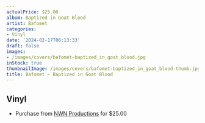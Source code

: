 ```yaml
---
actualPrice: $25.00
album: Baptized in Goat Blood
artist: Bafomet
categories:
- Vinyl
date: '2024-02-17T06:13:33'
draft: false
images:
- /images/covers/bafomet-baptized_in_goat_blood.jpg
inStock: true
thumbnailImage: /images/covers/bafomet-baptized_in_goat_blood-thumb.jpg
title: Bafomet - Baptized in Goat Blood
---
```


## Vinyl
* Purchase from [NWN Productions](http://shop.nwnprod.com/index.php?route=product/product&path=75&product_id=46979&sort=pd.name&order=ASC) for $25.00

